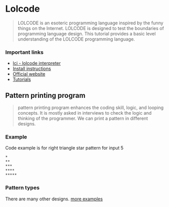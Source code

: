 # Lolcode 
> LOLCODE is an esoteric programming language inspired by the funny things on the Internet. LOLCODE is designed to test the boundaries of programming language design. This tutorial provides a basic level understanding of the LOLCODE programming language.

### Important links

- [lci - lolcode interpreter](https://github.com/justinmeza/lci)
- [Install instructions](https://github.com/justinmeza/lci/blob/master/README.md)
- [Official website](http://www.lolcode.org/)
- [Tutorials](https://www.tutorialspoint.com/lolcode/index.htm)

## Pattern printing program

> pattern printing program enhances the coding skill, logic, and looping concepts. It is mostly asked in interviews to check the logic and thinking of the programmer. We can print a  pattern in different designs.

### Example 
Code example is for right triangle star pattern
for input 5 
```
*
**
***
****
*****
```

### Pattern types
There are many other designs.
[more examples](https://www.javatpoint.com/how-to-print-pattern-in-java)

